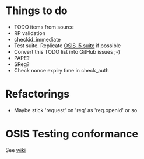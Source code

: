 Things to do
============

* TODO items from source
* RP validation
* checkid_immediate
* Test suite. Replicate [OSIS I5 suite](http://test-id.org/Default.aspx) if possible
* Convert this TODO list into GitHub issues ;-)
* PAPE?
* SReg?
* Check nonce expiry time in check_auth

Refactorings
============

* Maybe stick 'request' on 'req' as 'req.openid' or so

OSIS Testing conformance
========================

See [wiki](https://github.com/codeaholics/skylith/wiki/OSIS-Testing-Compliance)

